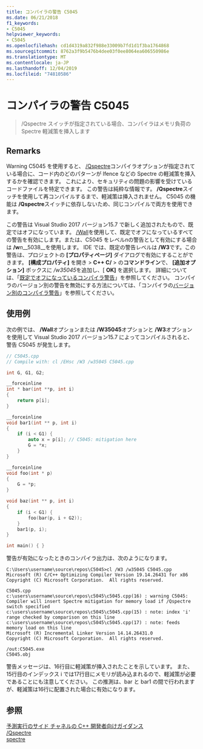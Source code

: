 ```yaml
---
title: コンパイラの警告 C5045
ms.date: 06/21/2018
f1_keywords:
- C5045
helpviewer_keywords:
- C5045
ms.openlocfilehash: cd1d4319a832f988e33009b7fd1d1f3ba1764868
ms.sourcegitcommit: 8762a3f9b5476b4dee03f0ee8064ea606550986e
ms.translationtype: MT
ms.contentlocale: ja-JP
ms.lasthandoff: 12/04/2019
ms.locfileid: "74810586"
---
```

# <a name="compiler-warning-c5045"></a>コンパイラの警告 C5045

> /Qspectre スイッチが指定されている場合、コンパイラはメモリ負荷の Spectre 軽減策を挿入します

## <a name="remarks"></a>Remarks

Warning C5045 を使用すると、 [/Qspectre](../../build/reference/qspectre.md)コンパイラオプションが指定されている場合に、コード内のどのパターンが lfence などの Spectre の軽減策を挿入するかを確認できます。 これにより、セキュリティの問題の影響を受けているコードファイルを特定できます。 この警告は純粋な情報です。 **/Qspectre**スイッチを使用して再コンパイルするまで、軽減策は挿入されません。 C5045 の機能は **/Qspectre**スイッチに依存しないため、同じコンパイルで両方を使用できます。

この警告は Visual Studio 2017 バージョン15.7 で新しく追加されたもので、既定ではオフになっています。 [/Wall](../../build/reference/compiler-option-warning-level.md)を使用して、既定でオフになっているすべての警告を有効にします。または、C5045 をレベル*n*の警告として有効にする場合は __/w__*n*__5038__を使用します。 IDE では、既定の警告レベルは **/W3**です。この警告は、プロジェクトの **[プロパティページ]** ダイアログで有効にすることができます。 **[構成プロパティ]** を開き > **C++ C/**  > の**コマンドライン**で、 **[追加オプション]** ボックスに */w35045*を追加し、[ **OK]** を選択します。 詳細については、「[既定でオフになっているコンパイラ警告](../../preprocessor/compiler-warnings-that-are-off-by-default.md)」を参照してください。 コンパイラのバージョン別の警告を無効にする方法については、「コンパイラの[バージョン別のコンパイラ警告](compiler-warnings-by-compiler-version.md)」を参照してください。

## <a name="example"></a>使用例

次の例では、 **/Wall**オプションまたは **/W35045**オプションと **/W3**オプションを使用して Visual Studio 2017 バージョン15.7 によってコンパイルされると、警告 C5045 が発生します。

```cpp
// C5045.cpp
// Compile with: cl /EHsc /W3 /w35045 C5045.cpp

int G, G1, G2;

__forceinline
int * bar(int **p, int i)
{
    return p[i];
}

__forceinline
void bar1(int ** p, int i)
{
    if (i < G1) {
        auto x = p[i]; // C5045: mitigation here
        G = *x;
    }
}

__forceinline
void foo(int * p)
{
    G = *p;
}

void baz(int ** p, int i)
{
    if (i < G1) {
        foo(bar(p, i + G2));
    }
    bar1(p, i);
}

int main() { }
```

警告が有効になったときのコンパイラ出力は、次のようになります。

```Output
C:\Users\username\source\repos\C5045>cl /W3 /w35045 C5045.cpp
Microsoft (R) C/C++ Optimizing Compiler Version 19.14.26431 for x86
Copyright (C) Microsoft Corporation.  All rights reserved.

C5045.cpp
c:\users\username\source\repos\c5045\c5045.cpp(16) : warning C5045: Compiler will insert Spectre mitigation for memory load if /Qspectre switch specified
c:\users\username\source\repos\c5045\c5045.cpp(15) : note: index 'i' range checked by comparison on this line
c:\users\username\source\repos\c5045\c5045.cpp(17) : note: feeds memory load on this line
Microsoft (R) Incremental Linker Version 14.14.26431.0
Copyright (C) Microsoft Corporation.  All rights reserved.

/out:C5045.exe
C5045.obj
```

警告メッセージは、16行目に軽減策が挿入されたことを示しています。 また、15行目のインデックス i では17行目にメモリが読み込まれるので、軽減策が必要であることにも注意してください。 この推測は、bar と bar1 の間で行われますが、軽減策は16行に配置された場合に有効になります。

## <a name="see-also"></a>参照

[予測実行のサイド チャネルの C++ 開発者向けガイダンス](../../security/developer-guidance-speculative-execution.md)<br/>
[/Qspectre](../../build/reference/qspectre.md)<br/>
[spectre](../../cpp/spectre.md)
